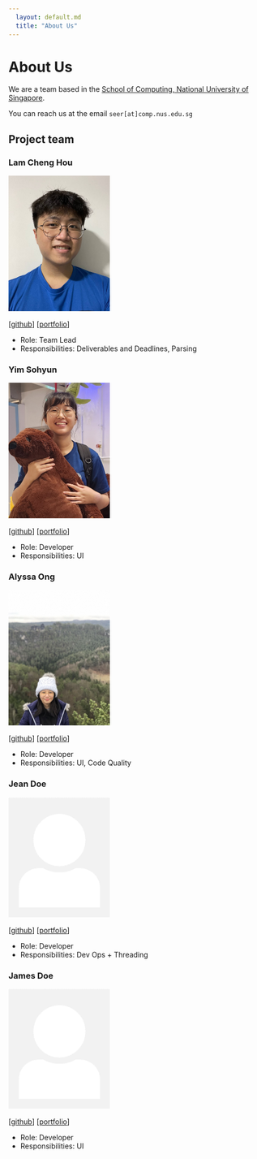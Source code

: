 ```yaml
---
  layout: default.md
  title: "About Us"
---
```


# About Us

We are a team based in the [School of Computing, National University of Singapore](http://www.comp.nus.edu.sg).

You can reach us at the email `seer[at]comp.nus.edu.sg`

## Project team

### Lam Cheng Hou

<img src="images/lamchenghou.png" width="200px">

[[github](https://github.com/lamchenghou)]
[[portfolio](team/lamchenghou.md)]


* Role: Team Lead
* Responsibilities: Deliverables and Deadlines, Parsing

### Yim Sohyun

<img src="images/dlathyun.png" width="200px">

[[github](http://github.com/dlathyun)]
[[portfolio](team/johndoe.md)]

* Role: Developer
* Responsibilities: UI

### Alyssa Ong 

<img src="images/alyssaongyx.png" width="200px">

[[github](http://github.com/alyssaongyx)] [[portfolio](team/alyssaongyx.md)]

* Role: Developer
* Responsibilities: UI, Code Quality

### Jean Doe

<img src="images/johndoe.png" width="200px">

[[github](http://github.com/johndoe)]
[[portfolio](team/alyssaongyx.md)]

* Role: Developer
* Responsibilities: Dev Ops + Threading

### James Doe

<img src="images/johndoe.png" width="200px">

[[github](http://github.com/johndoe)]
[[portfolio](team/alyssaongyx.md)]

* Role: Developer
* Responsibilities: UI

